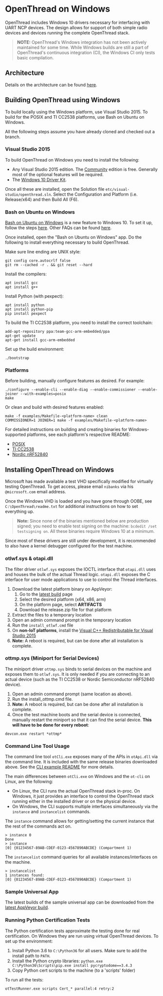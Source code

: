 # OpenThread on Windows #

OpenThread includes Windows 10 drivers necessary for interfacing with UART NCP devices. The design allows for support of both simple radio devices and devices running the complete OpenThread stack.

> **NOTE:** OpenThread's Windows integration has not been actively maintained for some time. While Windows builds are still a part of OpenThread's continuous integration (CI), the Windows CI only tests basic compilation.

## Architecture ##

Details on the architecture can be found [here](https://openthread.io/platforms/windows10).

## Building OpenThread using Windows

To build locally using the Windows platform, use Visual Studio 2015. To build for the POSIX and TI CC2538 platforms, use Bash on Ubuntu on Windows.

All the following steps assume you have already cloned and checked out a branch.

### Visual Studio 2015

To build OpenThread on Windows you need to install the following:

*  Any Visual Studio 2015 edition. The [Community](https://www.microsoft.com/en-us/download/details.aspx?id=48146) edition is free. Generally most of the optional features will be required.
*  The [Windows 10 Driver Kit](https://go.microsoft.com/fwlink/p/?LinkId=526733).

Once all these are installed, open the Solution file `etc/visual-studio/openthread.sln`. Select the Configuration and Platform (i.e. Release/x64) and then Build All (F6).

### Bash on Ubuntu on Windows

[Bash on Ubuntu on Windows](https://msdn.microsoft.com/en-us/commandline/wsl/about) is a new feature to Windows 10. To set it up, follow the steps [here](https://msdn.microsoft.com/commandline/wsl/install_guide). Other FAQs can be found [here](https://msdn.microsoft.com/en-us/commandline/wsl/faq).

Once installed, open the "Bash on Ubuntu on Windows" app. Do the following to install everything necessary to build OpenThread.

Make sure line ending are UNIX style:

```
git config core.autocrlf false
git rm --cached -r . && git reset --hard
```

Install the compilers:

```
apt install gcc
apt install g++
```

Install Python (with pexpect):

```
apt install python
apt install python-pip
pip install pexpect
```

To build the TI CC2538 platform, you need to install the correct toolchain:

```
add-apt-repository ppa:team-gcc-arm-embedded/ppa
apt-get update
apt-get install gcc-arm-embedded
```

Set up the build environment:

```
./bootstrap
```

### Platforms

Before building, manually configure features as desired. For example:

```
./configure --enable-cli --enable-diag --enable-commissioner --enable-joiner --with-examples=posix
make
```

Or clean and build with desired features enabled:

```
make -f examples/Makefile-<platform-name> clean
COMMISSIONER=1 JOINER=1 make -f examples/Makefile-<platform-name>
```

For detailed instructions on building and creating binaries for Windows-supported platforms, see each platform's respective README:

* [POSIX](https://github.com/openthread/openthread/tree/master/examples/platforms/posix)
* [TI CC2538](https://github.com/openthread/openthread/tree/master/examples/platforms/cc2538)
* [Nordic nRF52840](https://github.com/openthread/openthread/tree/master/examples/platforms/nrf52840)

## Installing OpenThread on Windows

Microsoft has made available a test VHD specifically modified for virtually testing OpenThread. To get access, please email `nibanks` via his `@microsoft.com` email address.

Once the Windows VHD is loaded and you have gone through OOBE, see `C:\OpenThread\readme.txt` for additional instructions on how to set everything up.

> **Note:** Since none of the binaries mentioned below are production signed; you need to enable test signing on the machine: `bcdedit /set testsigning on`.  All these binaries require Windows 10 at a minimum.

Since most of these drivers are still under development, it is recommended to also have a kernel debugger configured for the test machine.

### otlwf.sys & otapi.dll

The filter driver `otlwf.sys` exposes the IOCTL interface that `otapi.dll` uses and houses the bulk of the actual Thread logic. `otapi.dll` exposes the C interface for user mode applications to use to control the Thread interfaces.

1. Download the latest platform binary on AppVeyor:
	1. Go to the [latest build](https://ci.appveyor.com/project/jwhui/openthread) page
	1. Select the desired platform (x64, x86, arm)
	1. On the platform page, select **ARTIFACTS**
	1. Download the release.zip file for that platform
1. Extract the files to a temporary location
1. Open an admin command prompt in the temporary location
1. Run the `install_otlwf.cmd` file
1. On **non-IoT platforms**, install the [Visual C++ Redistributable for Visual Studio 2015](https://www.microsoft.com/en-us/download/details.aspx?id=48145)
1. **Note:** A reboot is required, but can be done after all installation is complete.

### ottmp.sys (Miniport for Serial Devices)

The miniport driver `ottmp.sys` binds to serial devices on the machine and exposes them to `otlwf.sys`. It is only needed if you are connecting to an actual device (such as the TI CC2538 or Nordic Semiconductor nRF52840 device).

1. Open an admin command prompt (same location as above).
1. Run the install_ottmp.cmd file.
1. **Note:** A reboot is required, but can be done after all installation is complete.
1. Once the test machine boots and the serial device is connected, manually restart the miniport so that it can find the serial device. **This will have to be done for every reboot**:
```
devcon.exe restart *ottmp*
```

### Command Line Tool Usage

The command line tool `otCli.exe` exposes many of the APIs in `otApi.dll` via the command line. It is included with the same release binaries downloaded above. See the [CLI example README](https://github.com/openthread/openthread/blob/master/examples/apps/cli/README.md) for more details.

The main differences between `otCli.exe` on Windows and the `ot-cli` on Linux, are the following:

*  On Linux, the CLI runs the actual OpenThread stack in-proc. On Windows, it just provides an interface to control the OpenThread stack running either in the installed driver or on the physical device.
*  On Windows, the CLI supports multiple interfaces simultaneously via the `instance` and `instancelist` commands.

The `instance` command allows for getting/setting the current instance that the rest of the commands act on.

```
> instance 0
Done
> instance
[0] {01234567-89AB-CDEF-0123-4567890ABCDE} (Compartment 1)
```

The `instancelist` command queries for all available instances/interfaces on the machine.

```
> instancelist
1 instances found:
[0] {01234567-89AB-CDEF-0123-4567890ABCDE} (Compartment 1)
```

### Sample Universal App

The latest builds of the sample universal app can be downloaded from the [latest AppVeyor build](https://ci.appveyor.com/project/jwhui/openthread).

### Running Python Certification Tests

The Python certification tests approximate the testing done for real certification. On Windows they are run using virtual OpenThread devices. To set up the environment:

1. Install Python 3.6 to `C:\Python36` for all users. Make sure to add the install path to `PATH`.
1. Install the Python crypto libraries: `python.exe C:\Python36\Scripts\pip.exe install pycryptodome==3.4.3`
1. Copy Python cert scripts to the machine (to a 'scripts' folder)

To run all the tests:

```
otTestRunner.exe scripts Cert_* parallel:4 retry:2
```
